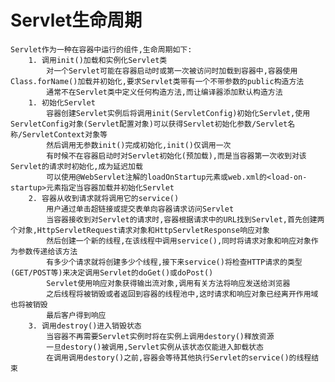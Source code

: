 # Servlet生命周期

    Servlet作为一种在容器中运行的组件,生命周期如下:
        1. 调用init()加载和实例化Servlet类
            对一个Servlet可能在容器启动时或第一次被访问时加载到容器中,容器使用Class.forName()加载并初始化,要求Servlet类带有一个不带参数的public构造方法
            通常不在Servlet类中定义任何构造方法,而让编译器添加默认构造方法
        1. 初始化Servlet
            容器创建Servlet实例后将调用init(ServletConfig)初始化Servlet,使用ServletConfig对象(Servlet配置对象)可以获得Servlet初始化参数/Servlet名称/ServletContext对象等
            然后调用无参数init()完成初始化,init()仅调用一次
            有时候不在容器启动时对Servlet初始化(预加载),而是当容器第一次收到对该Servlet的请求时初始化,成为延迟加载
            可以使用@WebServlet注解的loadOnStartup元素或web.xml的<load-on-startup>元素指定当容器加载并初始化Servlet
        2. 容器从收到请求就将调用它的service()
            用户通过单击超链接或提交表单向容器请求访问Servlet
            当容器接收到对Servlet的请求时,容器根据请求中的URL找到Servlet,首先创建两个对象,HttpServletRequest请求对象和HttpServletResponse响应对象
            然后创建一个新的线程,在该线程中调用service(),同时将请求对象和响应对象作为参数传递给该方法
            有多少个请求就将创建多少个线程,接下来service()将检查HTTP请求的类型(GET/POST等)来决定调用Servlet的doGet()或doPost()
            Servlet使用响应对象获得输出流对象,调用有关方法将响应发送给浏览器
            之后线程将被销毁或者返回到容器的线程池中,这时请求和响应对象已经离开作用域也将被销毁
            最后客户得到响应
        3. 调用destroy()进入销毁状态
            当容器不再需要Servlet实例时将在实例上调用destory()释放资源
            一旦destory()被调用,Servlet实例从该状态仅能进入卸载状态
            在调用调用destory()之前,容器会等待其他执行Servlet的service()的线程结束